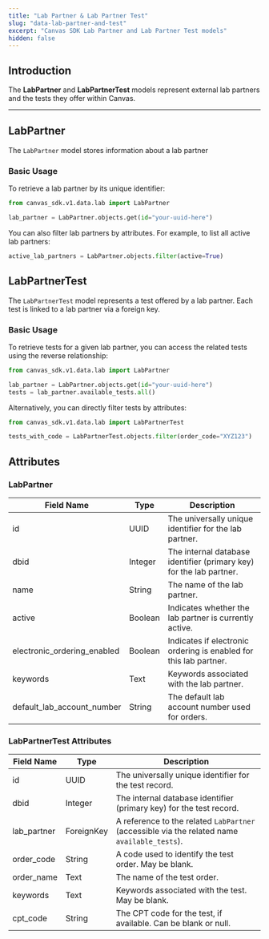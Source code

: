 ```yaml
---
title: "Lab Partner & Lab Partner Test"
slug: "data-lab-partner-and-test"
excerpt: "Canvas SDK Lab Partner and Lab Partner Test models"
hidden: false
---
```


## Introduction

The **LabPartner** and **LabPartnerTest** models represent external lab partners and the tests they offer within Canvas.

---

## LabPartner

The `LabPartner` model stores information about a lab partner

### Basic Usage

To retrieve a lab partner by its unique identifier:

```python
from canvas_sdk.v1.data.lab import LabPartner

lab_partner = LabPartner.objects.get(id="your-uuid-here")
```

You can also filter lab partners by attributes. For example, to list all active lab partners:

```python
active_lab_partners = LabPartner.objects.filter(active=True)
```

## LabPartnerTest

The `LabPartnerTest` model represents a test offered by a lab partner. Each test is linked to a lab partner via a
foreign key.

### Basic Usage

To retrieve tests for a given lab partner, you can access the related tests using the reverse relationship:

```python
from canvas_sdk.v1.data.lab import LabPartner

lab_partner = LabPartner.objects.get(id="your-uuid-here")
tests = lab_partner.available_tests.all()
```

Alternatively, you can directly filter tests by attributes:

```python
from canvas_sdk.v1.data.lab import LabPartnerTest

tests_with_code = LabPartnerTest.objects.filter(order_code="XYZ123")
```

## Attributes

### LabPartner

| Field Name                  | Type    | Description                                                         |
|-----------------------------|---------|---------------------------------------------------------------------|
| id                          | UUID    | The universally unique identifier for the lab partner.              |
| dbid                        | Integer | The internal database identifier (primary key) for the lab partner. |
| name                        | String  | The name of the lab partner.                                        |
| active                      | Boolean | Indicates whether the lab partner is currently active.              |
| electronic_ordering_enabled | Boolean | Indicates if electronic ordering is enabled for this lab partner.   |
| keywords                    | Text    | Keywords associated with the lab partner.                           |
| default_lab_account_number  | String  | The default lab account number used for orders.                     |

### LabPartnerTest Attributes

| Field Name  | Type       | Description                                                                                  |
|-------------|------------|----------------------------------------------------------------------------------------------|
| id          | UUID       | The universally unique identifier for the test record.                                       |
| dbid        | Integer    | The internal database identifier (primary key) for the test record.                          |
| lab_partner | ForeignKey | A reference to the related `LabPartner` (accessible via the related name `available_tests`). |
| order_code  | String     | A code used to identify the test order. May be blank.                                        |
| order_name  | Text       | The name of the test order.                                                                  |
| keywords    | Text       | Keywords associated with the test. May be blank.                                             |
| cpt_code    | String     | The CPT code for the test, if available. Can be blank or null.                               |

<br/>
<br/>
<br/>
